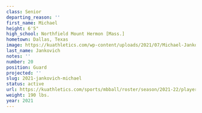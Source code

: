 ```yaml
---
class: Senior
departing_reason: ''
first_name: Michael
height: 6'5"
high_school: Northfield Mount Hermon [Mass.]
hometown: Dallas, Texas
image: https://kuathletics.com/wp-content/uploads/2021/07/Michael-Jankovich-20-600x500.jpg
last_name: Jankovich
notes: ''
number: 20
position: Guard
projected: ''
slug: 2021-jankovich-michael
status: active
url: https://kuathletics.com/sports/mbball/roster/season/2021-22/player/michael-jankovich/
weight: 190 lbs.
year: 2021
---
```

